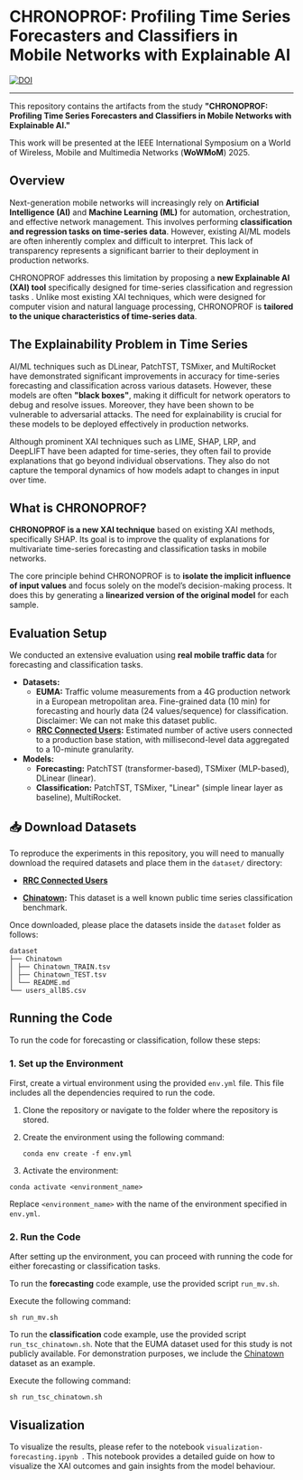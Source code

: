 # CHRONOPROF: Profiling Time Series Forecasters and Classifiers in Mobile Networks with Explainable AI

[![DOI](https://zenodo.org/badge/980072982.svg)](https://doi.org/10.5281/zenodo.15745345)

---

This repository contains the artifacts from the study **"CHRONOPROF: Profiling Time Series Forecasters and Classifiers in Mobile Networks with Explainable AI."**

This work will be presented at the IEEE International Symposium on a World of Wireless, Mobile and Multimedia Networks (**WoWMoM**) 2025.

## Overview

Next-generation mobile networks will increasingly rely on **Artificial Intelligence (AI)** and **Machine Learning (ML)** for automation, orchestration, and effective network management. This involves performing **classification and regression tasks on time-series data**. However, existing AI/ML models are often inherently complex and difficult to interpret. This lack of transparency represents a significant barrier to their deployment in production networks.

CHRONOPROF addresses this limitation by proposing a **new Explainable AI (XAI) tool** specifically designed for time-series classification and regression tasks . Unlike most existing XAI techniques, which were designed for computer vision and natural language processing, CHRONOPROF is **tailored to the unique characteristics of time-series data**.

## The Explainability Problem in Time Series

AI/ML techniques such as DLinear, PatchTST, TSMixer, and MultiRocket have demonstrated significant improvements in accuracy for time-series forecasting and classification across various datasets. However, these models are often **"black boxes"**, making it difficult for network operators to debug and resolve issues. Moreover, they have been shown to be vulnerable to adversarial attacks. The need for explainability is crucial for these models to be deployed effectively in production networks.

Although prominent XAI techniques such as LIME, SHAP, LRP, and DeepLIFT have been adapted for time-series, they often fail to provide explanations that go beyond individual observations. They also do not capture the temporal dynamics of how models adapt to changes in input over time.

## What is CHRONOPROF?

**CHRONOPROF is a new XAI technique** based on existing XAI methods, specifically SHAP. Its goal is to improve the quality of explanations for multivariate time-series forecasting and classification tasks in mobile networks.

The core principle behind CHRONOPROF is to **isolate the implicit influence of input values** and focus solely on the model’s decision-making process. It does this by generating a **linearized version of the original model** for each sample.

## Evaluation Setup 
We conducted an extensive evaluation using **real mobile traffic data** for forecasting and classification tasks.

*   **Datasets:**
    *   **EUMA:** Traffic volume measurements from a 4G production network in a European metropolitan area. Fine-grained data (10 min) for forecasting and hourly data (24 values/sequence) for classification. Disclaimer: We can not make this dataset public. 
    *   **[RRC Connected Users](https://git2.networks.imdea.org/wng/madrid-lte-dataset):** Estimated number of active users connected to a production base station, with millisecond-level data aggregated to a 10-minute granularity.
*   **Models:**
    *   **Forecasting:** PatchTST (transformer-based), TSMixer (MLP-based), DLinear (linear).
    *   **Classification:** PatchTST, TSMixer, "Linear" (simple linear layer as baseline), MultiRocket.

## 📥 Download Datasets

To reproduce the experiments in this repository, you will need to manually download the required datasets and place them in the `dataset/` directory:

- **[RRC Connected Users](https://box.networks.imdea.org/s/wxiZamiEXA5aVGx)** 

- **[Chinatown](https://github.com/iwuqing/Time-Series-Classification-based-on-KNN/tree/master/data/Chinatown):** This dataset is a well known public time series classification benchmark.

Once downloaded, please place the datasets inside the `dataset` folder as follows:

```
dataset
├── Chinatown
│ ├── Chinatown_TRAIN.tsv
│ ├── Chinatown_TEST.tsv
│ └── README.md
└── users_allBS.csv
```

## Running the Code

To run the code for forecasting or classification, follow these steps:

### 1. Set up the Environment

First, create a virtual environment using the provided `env.yml` file. This file includes all the dependencies required to run the code.

1. Clone the repository or navigate to the folder where the repository is stored.
2. Create the environment using the following command:

   ```
   conda env create -f env.yml
   ```

3. Activate the environment:

```
conda activate <environment_name>
```
Replace ```<environment_name>``` with the name of the environment specified in ```env.yml```.

### 2. Run the Code
After setting up the environment, you can proceed with running the code for either forecasting or classification tasks.

To run the **forecasting** code example, use the provided script ```run_mv.sh```.

Execute the following command:

   ```
   sh run_mv.sh
   ```

To run the **classification** code example, use the provided script ```run_tsc_chinatown.sh```. Note that the EUMA dataset used for this study is not publicly available. For demonstration purposes, we include the [Chinatown](https://github.com/iwuqing/Time-Series-Classification-based-on-KNN/tree/master/data/Chinatown) dataset as an example.

Execute the following command:

   ```
   sh run_tsc_chinatown.sh
   ```

## Visualization

To visualize the results, please refer to the notebook ```visualization-forecasting.ipynb ```. This notebook provides a detailed guide on how to visualize the XAI outcomes and gain insights from the model behaviour.



